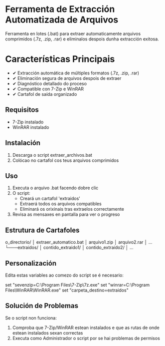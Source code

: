 # Ferramenta de Extracción Automatizada de Arquivos

Ferramenta en lotes (.bat) para extraer automaticamente arquivos comprimidos (.7z, .zip, .rar) e eliminalos despois dunha extracción exitosa.

# Características Principais

- ✔ Extracción automática de múltiples formatos (.7z, .zip, .rar)
- ✔ Eliminación segura de arquivos despois de extraer
- ✔ Diagnóstico detallado do proceso
- ✔ Compatible con 7-Zip e WinRAR
- ✔ Cartafol de saída organizado

## Requisitos

- 7-Zip instalado
- WinRAR instalado

## Instalación

1. Descarga o script extraer_archivos.bat
2. Colócao no cartafol cos teus arquivos comprimidos

## Uso

1. Executa o arquivo .bat facendo dobre clic
2. O script:
   - Creará un cartafol 'extraidos'
   - Extraerá todos os arquivos compatibles
   - Eliminará os orixinais tras extraelos correctamente
3. Revisa as mensaxes en pantalla para ver o progreso

## Estrutura de Cartafoles

o_directorio/
│   extraer_automatico.bat
│   arquivo1.zip
│   arquivo2.rar
│   ...
└───extraidos/
    │   contido_extraido1/
    │   contido_extraido2/
    │   ...

## Personalización

Edita estas variables ao comezo do script se é necesario:

set "sevenzip=C:\Program Files\7-Zip\7z.exe"
set "winrar=C:\Program Files\WinRAR\WinRAR.exe"
set "carpeta_destino=extraidos"

## Solución de Problemas

Se o script non funciona:

1. Comproba que 7-Zip/WinRAR estean instalados e que as rutas de onde estean instalados sexan correctas
2. Executa como Administrador o script por se hai problemas de permisos
